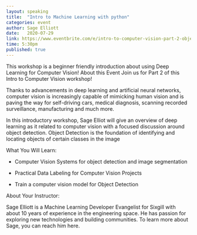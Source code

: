 ```yaml
---
layout: speaking
title:  "Intro to Machine Learning with python"
categories: event
author: Sage Elliott
date:   2020-07-29
link: https://www.eventbrite.com/e/intro-to-computer-vision-part-2-object-detection-webinar-tickets-110891698054
time: 5:30pm
published: true
---
```


This workshop is a beginner friendly introduction about using Deep Learning for Computer Vision!
About this Event
Join us for Part 2 of this Intro to Computer Vision workshop!

Thanks to advancements in deep learning and artificial neural networks, computer vision is increasingly capable of mimicking human vision and is paving the way for self-driving cars, medical diagnosis, scanning recorded surveillance, manufacturing and much more.

In this introductory workshop, Sage Elliot will give an overview of deep learning as it related to computer vision with a focused discussion around object detection. Object Detection is the foundation of identifying and locating objects of certain classes in the image

What You Will Learn:

- Computer Vision Systems for object detection and image segmentation

- Practical Data Labeling for Computer Vision Projects

- Train a computer vision model for Object Detection

About Your Instructor:

Sage Elliott is a Machine Learning Developer Evangelist for Sixgill with about 10 years of experience in the engineering space. He has passion for exploring new technologies and building communities. To learn more about Sage, you can reach him here.